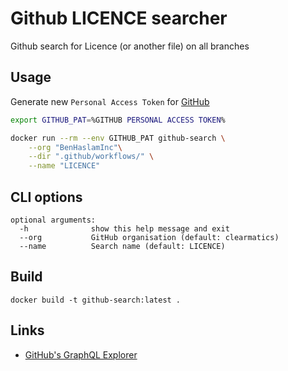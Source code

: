 # Github LICENCE searcher
Github search for Licence (or another file) on all branches

## Usage
Generate new `Personal Access Token` for [GitHub](https://github.com/settings/tokens)

```bash
export GITHUB_PAT=%GITHUB PERSONAL ACCESS TOKEN%

docker run --rm --env GITHUB_PAT github-search \
    --org "BenHaslamInc"\
    --dir ".github/workflows/" \
    --name "LICENCE"
```

## CLI options

```
optional arguments:
  -h              show this help message and exit
  --org           GitHub organisation (default: clearmatics)
  --name          Search name (default: LICENCE)
```

## Build
```
docker build -t github-search:latest .
```

## Links
* [GitHub's GraphQL Explorer ](https://developer.github.com/v4/explorer/)
